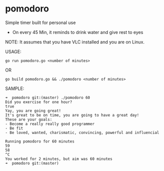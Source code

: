 # pomodoro
Simple timer built for personal use

- On every 45 Min, it reminds to drink water and give rest to eyes

NOTE: It assumes that you have VLC installed and you are on Linux.

USAGE: 
```
go run pomodoro.go <number of minutes>
```
OR
```
go build pomodoro.go && ./pomodoro <number of minutes>
```

SAMPLE:
```
➜  pomodoro git:(master) ./pomodoro 60         
Did you exercise for one hour?
true
Yay, you are going great!
It's great to be on time, you are going to have a great day!
These are your goals:
- Become a really really good programmer
- Be fit
- Be loved, wanted, charismatic, convincing, powerful and influencial

Running pomodoro for 60 minutes
59
58
^C
You worked for 2 minutes, but aim was 60 minutes
➜  pomodoro git:(master) 

```
